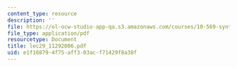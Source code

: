 ```yaml
---
content_type: resource
description: ''
file: https://ol-ocw-studio-app-qa.s3.amazonaws.com/courses/10-569-synthesis-of-polymers-fall-2006/e1f168794f75aff303acf71429f8a38f_lec29_11292006.pdf
file_type: application/pdf
resourcetype: Document
title: lec29_11292006.pdf
uid: e1f16879-4f75-aff3-03ac-f71429f8a38f
---
```

